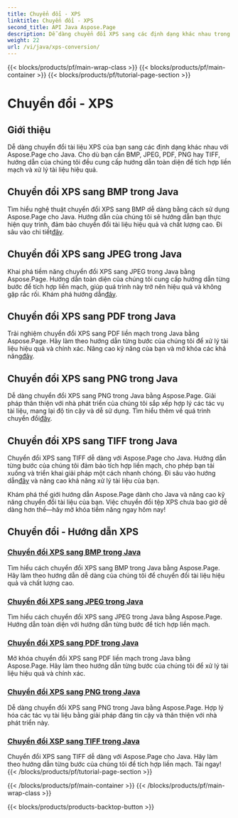 ```yaml
---
title: Chuyển đổi - XPS
linktitle: Chuyển đổi - XPS
second_title: API Java Aspose.Page
description: Dễ dàng chuyển đổi XPS sang các định dạng khác nhau trong Java bằng Aspose.Page. Tăng cường xử lý tài liệu với hướng dẫn từng bước của chúng tôi để chuyển đổi chính xác và hiệu quả.
weight: 22
url: /vi/java/xps-conversion/
---
```


{{< blocks/products/pf/main-wrap-class >}}
{{< blocks/products/pf/main-container >}}
{{< blocks/products/pf/tutorial-page-section >}}

# Chuyển đổi - XPS


## Giới thiệu

Dễ dàng chuyển đổi tài liệu XPS của bạn sang các định dạng khác nhau với Aspose.Page cho Java. Cho dù bạn cần BMP, JPEG, PDF, PNG hay TIFF, hướng dẫn của chúng tôi đều cung cấp hướng dẫn toàn diện để tích hợp liền mạch và xử lý tài liệu hiệu quả.

## Chuyển đổi XPS sang BMP trong Java

 Tìm hiểu nghệ thuật chuyển đổi XPS sang BMP dễ dàng bằng cách sử dụng Aspose.Page cho Java. Hướng dẫn của chúng tôi sẽ hướng dẫn bạn thực hiện quy trình, đảm bảo chuyển đổi tài liệu hiệu quả và chất lượng cao. Đi sâu vào chi tiết[đây](./to-bmp/).

## Chuyển đổi XPS sang JPEG trong Java

Khai phá tiềm năng chuyển đổi XPS sang JPEG trong Java bằng Aspose.Page. Hướng dẫn toàn diện của chúng tôi cung cấp hướng dẫn từng bước để tích hợp liền mạch, giúp quá trình này trở nên hiệu quả và không gặp rắc rối. Khám phá hướng dẫn[đây](./to-jpeg/).

## Chuyển đổi XPS sang PDF trong Java

 Trải nghiệm chuyển đổi XPS sang PDF liền mạch trong Java bằng Aspose.Page. Hãy làm theo hướng dẫn từng bước của chúng tôi để xử lý tài liệu hiệu quả và chính xác. Nâng cao kỹ năng của bạn và mở khóa các khả năng[đây](./to-pdf/).

## Chuyển đổi XPS sang PNG trong Java

 Dễ dàng chuyển đổi XPS sang PNG trong Java bằng Aspose.Page. Giải pháp thân thiện với nhà phát triển của chúng tôi sắp xếp hợp lý các tác vụ tài liệu, mang lại độ tin cậy và dễ sử dụng. Tìm hiểu thêm về quá trình chuyển đổi[đây](./to-png/).

## Chuyển đổi XPS sang TIFF trong Java

 Chuyển đổi XPS sang TIFF dễ dàng với Aspose.Page cho Java. Hướng dẫn từng bước của chúng tôi đảm bảo tích hợp liền mạch, cho phép bạn tải xuống và triển khai giải pháp một cách nhanh chóng. Đi sâu vào hướng dẫn[đây](./to-tiff/) và nâng cao khả năng xử lý tài liệu của bạn.

Khám phá thế giới hướng dẫn Aspose.Page dành cho Java và nâng cao kỹ năng chuyển đổi tài liệu của bạn. Việc chuyển đổi tệp XPS chưa bao giờ dễ dàng hơn thế—hãy mở khóa tiềm năng ngay hôm nay!
## Chuyển đổi - Hướng dẫn XPS
### [Chuyển đổi XPS sang BMP trong Java](./to-bmp/)
Tìm hiểu cách chuyển đổi XPS sang BMP trong Java bằng Aspose.Page. Hãy làm theo hướng dẫn dễ dàng của chúng tôi để chuyển đổi tài liệu hiệu quả và chất lượng cao.
### [Chuyển đổi XPS sang JPEG trong Java](./to-jpeg/)
Tìm hiểu cách chuyển đổi XPS sang JPEG trong Java bằng Aspose.Page. Hướng dẫn toàn diện với hướng dẫn từng bước để tích hợp liền mạch.
### [Chuyển đổi XPS sang PDF trong Java](./to-pdf/)
Mở khóa chuyển đổi XPS sang PDF liền mạch trong Java bằng Aspose.Page. Hãy làm theo hướng dẫn từng bước của chúng tôi để xử lý tài liệu hiệu quả và chính xác.
### [Chuyển đổi XPS sang PNG trong Java](./to-png/)
Dễ dàng chuyển đổi XPS sang PNG trong Java bằng Aspose.Page. Hợp lý hóa các tác vụ tài liệu bằng giải pháp đáng tin cậy và thân thiện với nhà phát triển này.
### [Chuyển đổi XSP sang TIFF trong Java](./to-tiff/)
Chuyển đổi XPS sang TIFF dễ dàng với Aspose.Page cho Java. Hãy làm theo hướng dẫn từng bước của chúng tôi để tích hợp liền mạch. Tải ngay!
{{< /blocks/products/pf/tutorial-page-section >}}

{{< /blocks/products/pf/main-container >}}
{{< /blocks/products/pf/main-wrap-class >}}

{{< blocks/products/products-backtop-button >}}

